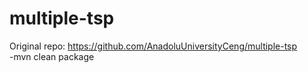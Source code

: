 # multiple-tsp
Original repo: https://github.com/AnadoluUniversityCeng/multiple-tsp \
-mvn clean package
